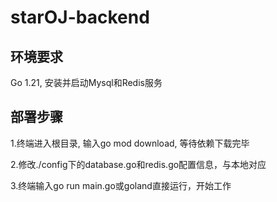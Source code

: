 # starOJ-backend

## 环境要求

Go 1.21, 安装并启动Mysql和Redis服务

## 部署步骤

1.终端进入根目录, 输入go mod download, 等待依赖下载完毕

2.修改./config下的database.go和redis.go配置信息，与本地对应

3.终端输入go run main.go或goland直接运行，开始工作

